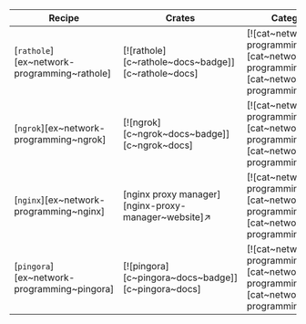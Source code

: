 | Recipe | Crates | Categories |
|--------|--------|------------|
| [`rathole`][ex~network-programming~rathole] | [![rathole][c~rathole~docs~badge]][c~rathole~docs] | [![cat~network-programming][cat~network-programming~badge]][cat~network-programming] |
| [`ngrok`][ex~network-programming~ngrok] | [![ngrok][c~ngrok~docs~badge]][c~ngrok~docs] | [![cat~network-programming][cat~network-programming~badge]][cat~network-programming] |
| [`nginx`][ex~network-programming~nginx] | [nginx proxy manager][nginx-proxy-manager~website]↗ | [![cat~network-programming][cat~network-programming~badge]][cat~network-programming] |
| [`pingora`][ex~network-programming~pingora] | [![pingora][c~pingora~docs~badge]][c~pingora~docs] | [![cat~network-programming][cat~network-programming~badge]][cat~network-programming] |
